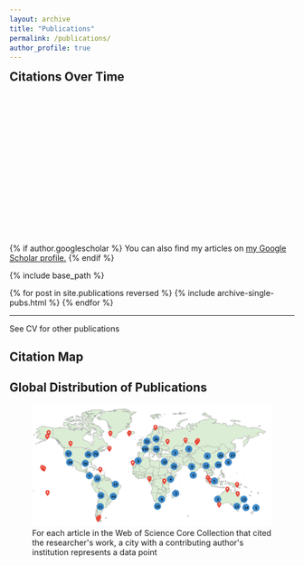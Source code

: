 ```yaml
---
layout: archive
title: "Publications"
permalink: /publications/
author_profile: true
---
```

<h2 style="margin-top: 0px;">Citations Over Time</h2>
<div id="chartWrapper" style="width: 80%; height: 250px; position: relative;">
  <canvas id="citationsChart"></canvas>
</div>

<script>
  const ctx = document.getElementById('citationsChart').getContext('2d');

  const citationsData = {{ site.data.scholar_metrics.cites_per_year | jsonify }};

  const labels = Object.keys(citationsData);
  const data = Object.values(citationsData);

  const citationsChart = new Chart(ctx, {
    type: 'bar',
    data: {
      labels: labels,
      datasets: [{
        data: data,
        backgroundColor: 'rgba(75, 192, 192, 0.2)',
        borderColor: 'rgba(75, 192, 192, 1)',
        borderWidth: 1
      }]
    },
    options: {
      responsive: true,
      maintainAspectRatio: false,
      plugins: {
        legend: {
          display: false
        }
      },
      scales: {
        y: {
          beginAtZero: true
        }
      }
    }
  });
</script>


{% if author.googlescholar %} You can also find my articles on <u><a href="{{author.googlescholar}}">my Google Scholar profile</a>.</u> {% endif %}

{% include base_path %}

{% for post in site.publications reversed %} {% include archive-single-pubs.html %} {% endfor %}

---

See CV for other publications

## Citation Map


<h2>Global Distribution of Publications</h2>
<canvas id="geo-chart" width="800" height="450"></canvas>

<script src="https://cdn.jsdelivr.net/npm/chart.js"></script>
<script src="https://unpkg.com/chartjs-chart-geo"></script>
<script>
document.addEventListener('DOMContentLoaded', function() {
  fetch('{{ site.baseurl }}/data/map_data.json')
    .then(response => response.json())
    .then(mapData => {
      const ctx = document.getElementById('geo-chart').getContext('2d');
      const chart = new Chart(ctx, {
        type: 'bubbleMap',
        data: {
          datasets: [{
            label: 'Publication Locations',
            data: mapData.map(item => ({
              lat: item.lat,
              lon: item.lon,
              value: item.publicationCount,
              city: item.address
            })),
            backgroundColor: 'rgba(255, 99, 132, 0.7)'
          }]
        },
        options: {
          plugins: {
            legend: {
              display: false
            },
            tooltip: {
              callbacks: {
                label: context => `${context.raw.city}: ${context.raw.value}`
              }
            }
          }
        }
      });
    });
});
</script>


<figure style="max-width: 100%;">
  <img src="https://github.com/jakeberv/jakeberv.github.io/raw/master/images/research/citation_map_3_19_23.png" alt="Citation Map"/>
  <figcaption> For each article in the Web of Science Core Collection that cited the researcher's work, a city with a contributing author's institution represents a data point </figcaption>
</figure>


